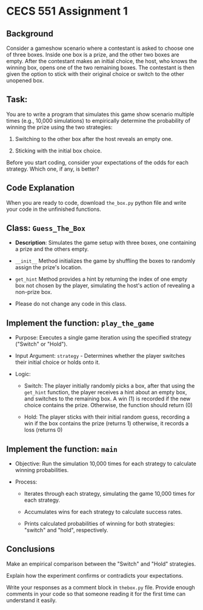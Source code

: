 # CECS 551 Assignment 1

## Background
Consider a gameshow scenario where a contestant is asked to choose one of three boxes. Inside one box is a prize, and the other two boxes are empty. After the contestant makes an initial choice, the host, who knows the winning box, opens one of the two remaining boxes. The contestant is then given the option to stick with their original choice or switch to the other unopened box.

## Task:
You are to write a program that simulates this game show scenario multiple times (e.g., 10,000 simulations) to empirically determine the probability of winning the prize using the two strategies:

   
1. Switching to the other box after the host reveals an empty one.
   
2. Sticking with the initial box choice.

Before you start coding, consider your expectations of the odds for each strategy. Which one, if any, is better?

 

## Code Explanation
When you are ready to code, download `the_box.py` python file and write your code in the unfinished functions. 

## Class: `Guess_The_Box`
   
- **Description**: Simulates the game setup with three boxes, one containing a prize and the others empty.
   
- `__init__` Method initializes the game by shuffling the boxes to randomly assign the prize's location.
   
- `get_hint`  Method provides a hint by returning the index of one empty box not chosen by the player, simulating the host's action of revealing a non-prize box.
   
- Please do not change any code in this class.

## Implement the function: `play_the_game`
   
- Purpose: Executes a single game iteration using the specified strategy ("Switch" or "Hold").
   
- Input Argument: `strategy` - Determines whether the player switches their initial choice or holds onto it.
   
- Logic:        
           
  - Switch: The player initially randomly picks a box, after that using the `get_hint` function, the player receives a hint about an empty box, and switches to the remaining box. A win (1) is recorded if the new choice contains the prize. Otherwise, the function should return (0)
           
  - Hold: The player sticks with their initial random guess, recording a win if the box contains the prize (returns 1) otherwise, it records a loss (returns 0)
       
   
## Implement the function: `main`
   
- Objective: Run the simulation 10,000 times for each strategy to calculate winning probabilities.
   
- Process:        
           
  - Iterates through each strategy, simulating the game 10,000 times for each strategy.
           
  - Accumulates wins for each strategy to calculate success rates.
           
  - Prints calculated probabilities of winning for both strategies: "switch" and "hold", respectively.

## Conclusions
Make an empirical comparison between the "Switch" and "Hold" strategies.

Explain how the experiment confirms or contradicts your expectations.

Write your responses as a comment block in `thebox.py` file. Provide enough comments in your code so that someone reading it for the first time can understand it easily. 